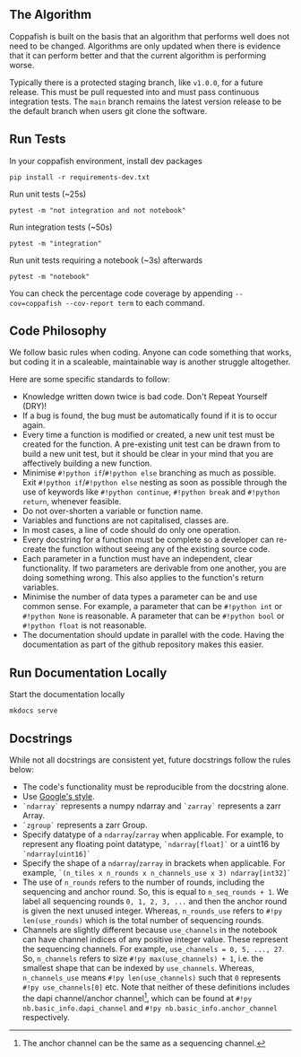 ## The Algorithm

Coppafish is built on the basis that an algorithm that performs well does not need to be changed. Algorithms are only
updated when there is evidence that it can perform better and that the current algorithm is performing worse.

Typically there is a protected staging branch, like `v1.0.0`, for a future release. This must be pull requested into
and must pass continuous integration tests. The `main` branch remains the latest version release to be the default
branch when users git clone the software.

## Run Tests

In your coppafish environment, install dev packages

```terminal
pip install -r requirements-dev.txt
```

Run unit tests (~25s)

```terminal
pytest -m "not integration and not notebook"
```

Run integration tests (~50s)

```terminal
pytest -m "integration"
```

Run unit tests requiring a notebook (~3s) afterwards

```terminal
pytest -m "notebook"
```

You can check the percentage code coverage by appending `--cov=coppafish --cov-report term` to each command.

## Code Philosophy

We follow basic rules when coding. Anyone can code something that works, but coding it in a scaleable, maintainable way
is another struggle altogether.

Here are some specific standards to follow:

* Knowledge written down twice is bad code. Don't Repeat Yourself (DRY)!
* If a bug is found, the bug must be automatically found if it is to occur again.
* Every time a function is modified or created, a new unit test must be created for the function. A pre-existing unit
test can be drawn from to build a new unit test, but it should be clear in your mind that you are affectively building
a new function.
* Minimise `#!python if`/`#!python else` branching as much as possible. Exit `#!python if`/`#!python else` nesting as
soon as possible through the use of keywords like `#!python continue`, `#!python break` and `#!python return`, whenever
feasible.
* Do not over-shorten a variable or function name.
* Variables and functions are not capitalised, classes are.
* In most cases, a line of code should do only one operation.
* Every docstring for a function must be complete so a developer can re-create the function without seeing any of the
existing source code.
* Each parameter in a function must have an independent, clear functionality. If two parameters are derivable from
one another, you are doing something wrong. This also applies to the function's return variables.
* Minimise the number of data types a parameter can be and use common sense. For example, a parameter that can be
`#!python int` or `#!python None` is reasonable. A parameter that can be `#!python bool` or `#!python float` is not
reasonable.
* The documentation should update in parallel with the code. Having the documentation as part of the github repository
makes this easier.

## Run Documentation Locally

Start the documentation locally

```terminal
mkdocs serve
```

## Docstrings

While not all docstrings are consistent yet, future docstrings follow the rules below:

* The code's functionality must be reproducible from the docstring alone.
* Use [Google's style](https://sphinxcontrib-napoleon.readthedocs.io/en/latest/example_google.html).
* `` `ndarray` `` represents a numpy ndarray and `` `zarray` `` represents a zarr Array.
* `` `zgroup` `` represents a zarr Group.
* Specify datatype of a `ndarray`/`zarray` when applicable. For example, to represent any floating point datatype,
`` `ndarray[float]` `` or a uint16 by `` `ndarray[uint16]` ``
* Specify the shape of a `ndarray`/`zarray` in brackets when applicable. For example,
`` `(n_tiles x n_rounds x n_channels_use x 3) ndarray[int32]` ``
* The use of `n_rounds` refers to the number of rounds, including the sequencing and anchor round. So, this is equal to
`n_seq_rounds + 1`. We label all sequencing rounds `0, 1, 2, 3, ...` and then the anchor round is given the next unused
integer. Whereas, `n_rounds_use` refers to `#!py len(use_rounds)` which is the total number of sequencing rounds.
* Channels are slightly different because `use_channels` in the notebook can have channel indices of any positive
integer value. These represent the sequencing channels. For example, `use_channels = 0, 5, ..., 27`. So, `n_channels`
refers to size `#!py max(use_channels) + 1`, i.e. the smallest shape that can be indexed by `use_channels`. Whereas,
`n_channels_use` means `#!py len(use_channels)` such that `0` represents `#!py use_channels[0]` etc. Note that neither
of these definitions includes the dapi channel/anchor channel[^1], which can be found at `#!py nb.basic_info.dapi_channel`
and `#!py nb.basic_info.anchor_channel` respectively.

[^1]:
    The anchor channel can be the same as a sequencing channel.
